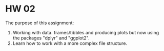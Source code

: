 # HW 02

The purpose of this assignment:  
1. Working with data. frames/tibbles and producing plots but now using the packages "dplyr" and "ggplot2".  
2. Learn how to work with a more complex file structure.